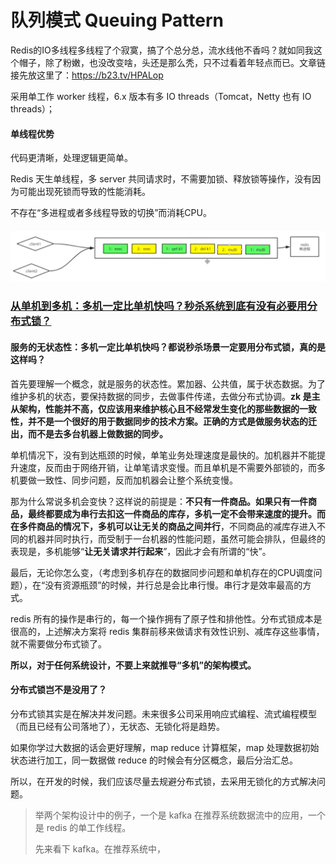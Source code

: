 # 队列模式 Queuing Pattern

Redis的IO多线程多线程了个寂寞，搞了个总分总，流水线他不香吗？就如同我这个帽子，除了粉嫩，也没改变啥，头还是那么秃，只不过看着年轻点而已。文章链接先放这里了：https://b23.tv/HPALop

采用单工作 worker 线程，6.x 版本有多 IO threads（Tomcat，Netty 也有 IO threads）；

#### 单线程优势

代码更清晰，处理逻辑更简单。

Redis 天生单线程，多 server 共同请求时，不需要加锁、释放锁等操作，没有因为可能出现死锁而导致的性能消耗。

不存在“多进程或者多线程导致的切换”而消耗CPU。

#### ![在这里插入图片描述](../../images/20200625174259379.png)



### [从单机到多机：多机一定比单机快吗？秒杀系统到底有没有必要用分布式锁？](https://blog.csdn.net/sinat_42483341/article/details/112128102)

#### 服务的无状态性：多机一定比单机快吗？都说秒杀场景一定要用分布式锁，真的是这样吗？ 

首先要理解一个概念，就是服务的状态性。累加器、公共值，属于状态数据。为了维护多机的状态，要保持数据的同步，去做事件传递，去做分布式协调。**zk 是主从架构，性能并不高，仅应该用来维护核心且不经常发生变化的那些数据的一致性，并不是一个很好的用于数据同步的技术方案。正确的方式是做服务状态的迁出，而不是去多台机器上做数据的同步。**

单机情况下，没有到达瓶颈的时候，单笔业务处理速度是最快的。加机器并不能提升速度，反而由于网络开销，让单笔请求变慢。而且单机是不需要外部锁的，而多机要做一致性、同步问题，反而加机器会让整个系统变慢。

那为什么常说多机会变快？这样说的前提是：**不只有一件商品。**如果只有一件商品，最终都要成为串行去扣这一件商品的库存，多机一定不会带来速度的提升。而在多件商品的情况下，多机可以让**无关的商品之间并行**，不同商品的减库存进入不同的机器并同时执行，而受制于一台机器的性能问题，虽然可能会排队，但最终的表现是，多机能够“**让无关请求并行起来**”，因此才会有所谓的“快”。

最后，无论你怎么变，（考虑到多机存在的数据同步问题和单机存在的CPU调度问题），在“没有资源瓶颈”的时候，并行总是会比串行慢。串行才是效率最高的方式。

redis 所有的操作是串行的，每一个操作拥有了原子性和排他性。分布式锁成本是很高的，上述解决方案将 redis 集群前移来做请求有效性识别、减库存这些事情，就不需要做分布式锁了。

**所以，对于任何系统设计，不要上来就推导“多机”的架构模式。**

#### 分布式锁岂不是没用了？

分布式锁其实是在解决并发问题。未来很多公司采用响应式编程、流式编程模型（而且已经有公司落地了），无状态、无锁化将是趋势。

如果你学过大数据的话会更好理解，map reduce 计算框架，map 处理数据初始状态进行加工，同一数据做 reduce 的时候会有分区概念，最后分治汇总。

所以，在开发的时候，我们应该尽量去规避分布式锁，去采用无锁化的方式解决问题。




> 举两个架构设计中的例子，一个是 kafka 在推荐系统数据流中的应用，一个是 redis 的单工作线程。
>
> 先来看下 kafka。在推荐系统中，

